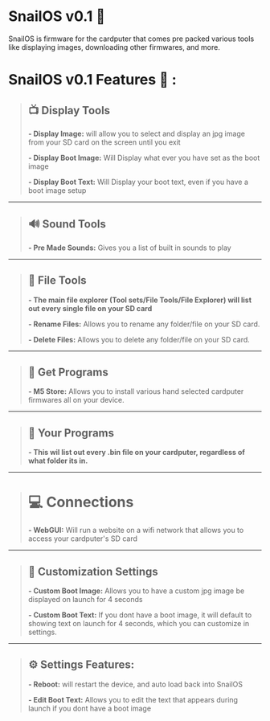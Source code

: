 # SnailOS v0.1 :snail: 

SnailOS is firmware for the cardputer that comes pre packed various tools like displaying images, downloading other firmwares, and more.

# SnailOS v0.1 Features :snail: :

> ## :tv: Display Tools
> 
> **- Display Image:** will allow you to select and display an jpg image from your SD card on the screen until you exit
> 
> **- Display Boot Image:** Will Display what ever you have set as the boot image
> 
> **- Display Boot Text:** Will Display your boot text, even if you have a boot image setup

-----------------------------------

> ## :loud_sound: Sound Tools
> 
> **- Pre Made Sounds:** Gives you a list of built in sounds to play

-----------------------------------

> ## :open_file_folder: File Tools
>
> **- The main file explorer (Tool sets/File Tools/File Explorer) will list out every single file on your SD card**
> 
> **- Rename Files:** Allows you to rename any folder/file on your SD card.
> 
> **- Delete Files:** Allows you to delete any folder/file on your SD card.

-----------------------------------

> ## :minidisc: Get Programs
> 
> **- M5 Store:** Allows you to install various hand selected cardputer firmwares all on your device.

-----------------------------------

> ## :minidisc: Your Programs
> 
> **- This wil list out every .bin file on your cardputer, regardless of what folder its in.**

-----------------------------------

> # :computer: Connections
> 
> **- WebGUI:** Will run a website on a wifi network that allows you to access your cardputer's SD card

-----------------------------------

> ## :art: Customization Settings
> **- Custom Boot Image:** Allows you to have a custom jpg image be displayed on launch for 4 seconds
> 
> **- Custom Boot Text:** If you dont have a boot image, it will default to showing text on launch for 4 seconds, which you can customize in settings.

-----------------------------------

> ## :gear: Settings Features:
> 
> **- Reboot:** will restart the device, and auto load back into SnailOS 
> 
> **- Edit Boot Text:** Allows you to edit the text that appears during launch if you dont have a boot image
